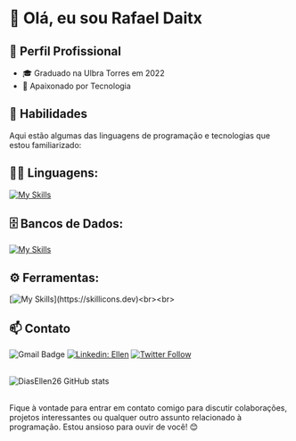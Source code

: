 # 👋 Olá, eu sou Rafael Daitx

## 💼 Perfil Profissional

- 🎓 Graduado na Ulbra Torres em 2022
- 🌱 Apaixonado por Tecnologia

## 🚀 Habilidades

Aqui estão algumas das linguagens de programação e tecnologias que estou familiarizado:

## 👨‍💻 Linguagens: 
[![My Skills](https://skillicons.dev/icons?i=java,kotlin,javascript,cs,php,flutter,node,spring)](https://skillicons.dev)

## 🗄️ Bancos de Dados: 
[![My Skills](https://skillicons.dev/icons?i=mysql,mongo,postgres,mysql,firebase,sqlite,aws)](https://skillicons.dev)
## ⚙️ Ferramentas:
[![My Skills](https://skillicons.dev/icons?i=git,github,visualstudio,eclipse,docker,eclipse,figma,github,idea,)](https://skillicons.dev)<br><br>

## 📫 Contato

![Gmail Badge](https://img.shields.io/badge/-{SeuEmail}-006bed?style=flat-square&logo=Gmail&logoColor=white&link=mailto:{SeuEmail})
[![Linkedin: Ellen](https://img.shields.io/badge/-ellendias-blue?style=flat-square&logo=Linkedin&logoColor=white&link=https://www.linkedin.com/in/devellenias/)](https://www.linkedin.com/in/devellendias/)
[![Twitter Follow](https://img.shields.io/twitter/follow/SeuUsuario?style=social)]({Link}) <br><br>

![DiasEllen26 GitHub stats](https://github-readme-stats.vercel.app/api?username=DiasEllen26&show_icons=true&theme=dark) <br><br>

Fique à vontade para entrar em contato comigo para discutir colaborações, projetos interessantes ou qualquer outro assunto relacionado à programação. Estou ansioso para ouvir de você! 😊
